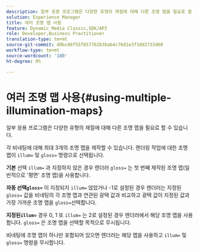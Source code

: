 ```yaml
---
description: 일부 응용 프로그램은 다양한 유형의 재질에 대해 다른 조명 맵을 필요로 할 수 있습니다.
solution: Experience Manager
title: 여러 조명 맵 사용
feature: Dynamic Media Classic,SDK/API
role: Developer,Business Practitioner
translation-type: tm+mt
source-git-commit: d0bc88f55f857762b3bab4c76d1e3f3dd2733d60
workflow-type: tm+mt
source-wordcount: '180'
ht-degree: 0%

---
```



# 여러 조명 맵 사용{#using-multiple-illumination-maps}

일부 응용 프로그램은 다양한 유형의 재질에 대해 다른 조명 맵을 필요로 할 수 있습니다.

각 비네팅에 대해 최대 3개의 조명 맵을 제작할 수 있습니다. 렌더링 작업에 대한 조명 맵이 `illum=` 및 `gloss=` 명령으로 선택됩니다.

**기본** 선택 `illum=` 과 지정하지 않은 경우 렌더러 `gloss=` 는 첫 번째 제작된 조명 맵(일반적으로 &#39;평면&#39; 조명 맵)을 사용합니다.

**자동 선택`gloss=`** 이 지정되지  `illum=` 않았거나 -1로 설정된 경우 렌더러는 지정된  `gloss=` 값을 비네팅의 각 조명 맵과 연관된 광택 값과 비교하고 광택 값이 지정된 값과 가장 가까운 조명 맵을  `gloss=`선택합니다.

**지정된`illum=`** 경우 0, 1 또 `illum=` 는 2로 설정된 경우 렌더러에서 해당 조명 맵을 사용합니다. `gloss=` 은 조명 맵을 선택할 목적으로 무시됩니다.

비네팅에 조명 맵이 하나만 포함되어 있으면 렌더러는 해당 맵을 사용하고 `illum=` 및 `gloss=` 명령을 무시합니다.
